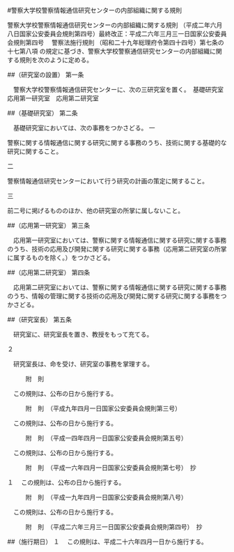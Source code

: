 #警察大学校警察情報通信研究センターの内部組織に関する規則



警察大学校警察情報通信研究センターの内部組織に関する規則
（平成二年六月八日国家公安委員会規則第四号）最終改正：平成二六年三月三一日国家公安委員会規則第四号
　警察法施行規則
（昭和二十九年総理府令第四十四号）第七条の十七第八項
の規定に基づき、警察大学校警察通信研究センターの内部組織に関する規則を次のように定める。

##（研究室の設置）
第一条

　警察大学校警察情報通信研究センターに、次の三研究室を置く。　基礎研究室　応用第一研究室　応用第二研究室



##（基礎研究室）
第二条

　基礎研究室においては、次の事務をつかさどる。
一

警察に関する情報通信に関する研究に関する事務のうち、技術に関する基礎的な研究に関すること。

二

警察情報通信研究センターにおいて行う研究の計画の策定に関すること。

三

前二号に掲げるもののほか、他の研究室の所掌に属しないこと。




##（応用第一研究室）
第三条

　応用第一研究室においては、警察に関する情報通信に関する研究に関する事務のうち、技術の応用及び開発に関する研究に関する事務（応用第二研究室の所掌に属するものを除く。）をつかさどる。



##（応用第二研究室）
第四条

　応用第二研究室においては、警察に関する情報通信に関する研究に関する事務のうち、情報の管理に関する技術の応用及び開発に関する研究に関する事務をつかさどる。



##（研究室長）
第五条

　研究室に、研究室長を置き、教授をもって充てる。

２

　研究室長は、命を受け、研究室の事務を掌理する。




　　　附　則


　この規則は、公布の日から施行する。


　　　附　則　（平成九年四月一日国家公安委員会規則第三号）


　この規則は、公布の日から施行する。


　　　附　則　（平成一四年四月一日国家公安委員会規則第五号）


　この規則は、公布の日から施行する。


　　　附　則　（平成一六年四月一日国家公安委員会規則第七号）　抄

１
　この規則は、公布の日から施行する。


　　　附　則　（平成一九年四月一日国家公安委員会規則第八号）


　この規則は、公布の日から施行する。


　　　附　則　（平成二六年三月三一日国家公安委員会規則第四号）　抄

##（施行期日）
１
　この規則は、平成二十六年四月一日から施行する。





